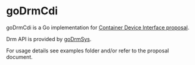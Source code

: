 # goDrmCdi

goDrmCdi is a Go implementation for [Container Device Interface proposal](https://github.com/urzds/community/blob/35a6492aebb3f12c406dcdc3e127c0d6835fa0f1/contributors/design-proposals/container-device-interface.md).

Drm API is provided by [goDrmSys](https://github.com/tiwariHD/goDrmSys).

For usage details see examples folder and/or refer to the proposal document.

